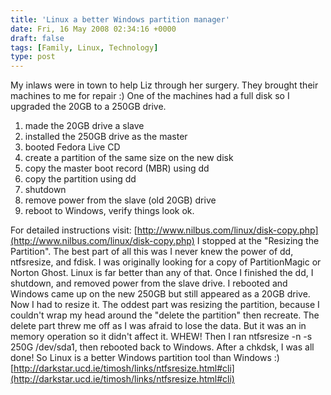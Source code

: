 ```yaml
---
title: 'Linux a better Windows partition manager'
date: Fri, 16 May 2008 02:34:16 +0000
draft: false
tags: [Family, Linux, Technology]
type: post
---
```


My inlaws were in town to help Liz through her surgery. They brought their machines to me for repair :) One of the machines had a full disk so I upgraded the 20GB to a 250GB drive.

1.  made the 20GB drive a slave
2.  installed the 250GB drive as the master
3.  booted Fedora Live CD
4.  create a partition of the same size on the new disk
5.  copy the master boot record (MBR) using dd
6.  copy the partition using dd
7.  shutdown
8.  remove power from the slave (old 20GB) drive
9.  reboot to Windows, verify things look ok.

For detailed instructions visit: [http://www.nilbus.com/linux/disk-copy.php](http://www.nilbus.com/linux/disk-copy.php) I stopped at the "Resizing the Partition". The best part of all this was I never knew the power of dd, ntfsresize, and fdisk. I was originally looking for a copy of PartitionMagic or Norton Ghost. Linux is far better than any of that. Once I finished the dd, I shutdown, and removed power from the slave drive. I rebooted and Windows came up on the new 250GB but still appeared as a 20GB drive. Now I had to resize it. The oddest part was resizing the partition, because I couldn't wrap my head around the "delete the partition" then recreate. The delete part threw me off as I was afraid to lose the data. But it was an in memory operation so it didn't affect it. WHEW! Then I ran ntfsresize -n -s 250G /dev/sda1, then rebooted back to Windows. After a chkdsk, I was all done! So Linux is a better Windows partition tool than Windows :) [http://darkstar.ucd.ie/timosh/links/ntfsresize.html#cli](http://darkstar.ucd.ie/timosh/links/ntfsresize.html#cli)